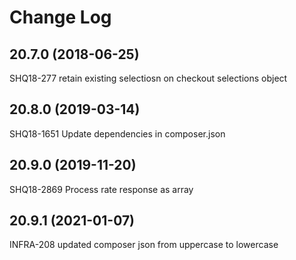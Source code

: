 # Change Log
## 20.7.0 (2018-06-25)
SHQ18-277 retain existing selectiosn on checkout selections object


## 20.8.0 (2019-03-14)
SHQ18-1651 Update dependencies in composer.json


## 20.9.0 (2019-11-20)
SHQ18-2869 Process rate response as array


## 20.9.1 (2021-01-07)
INFRA-208 updated composer json from uppercase to lowercase


